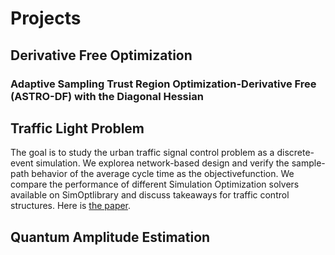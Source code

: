# Projects 
## Derivative Free Optimization 
### Adaptive Sampling Trust Region Optimization-Derivative Free (ASTRO-DF) with the Diagonal Hessian 

## Traffic Light Problem 

The goal is to study the urban traffic signal control problem as a discrete-event simulation.  We explorea  network-based  design  and  verify  the  sample-path  behavior  of  the  average  cycle  time  as  the  objectivefunction.  We compare the performance of different Simulation Optimization solvers available on SimOptlibrary and discuss takeaways for traffic control structures. Here is [the paper](https://informs-sim.org/wsc20papers/363.pdf).

## Quantum Amplitude Estimation
